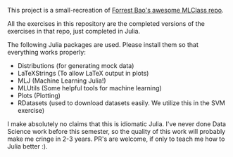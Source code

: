 This project is a small-recreation of [Forrest Bao's awesome MLClass repo](https://github.com/forrestbao/MLClass).

All the exercises in this repository are the completed versions of the exercises in that repo, just completed in Julia.

The following Julia packages are used. Please install them so that everything works properly:

- Distributions (for generating mock data)
- LaTeXStrings (To allow LaTeX output in plots)
- MLJ (Machine Learning Julia!)
- MLUtils (Some helpful tools for machine learning)
- Plots (Plotting)
- RDatasets (used to download datasets easily. We utilize this in the SVM exercise)

I make absolutely no claims that this is idiomatic Julia. I've never done Data Science work before this semester, so the quality of this work will probably make me cringe in 2-3 years. PR's are welcome, if only to teach me how to Julia better :).